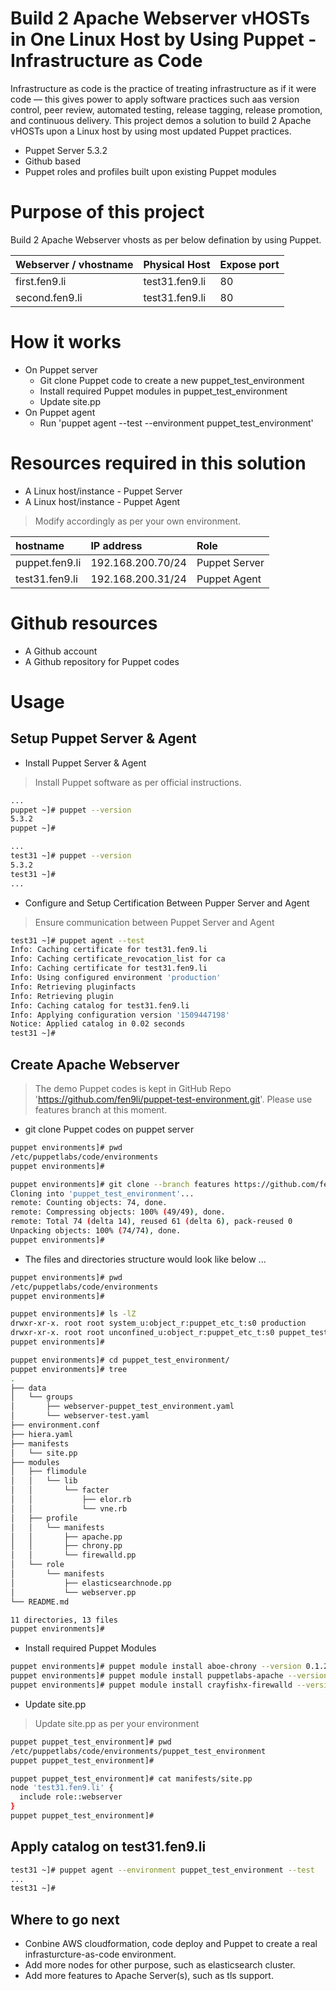 # Build 2 Apache Webserver vHOSTs in One Linux Host by Using Puppet - Infrastructure as Code

Infrastructure as code is the practice of treating infrastructure as if it were code — this gives power to apply software practices such aas version control, peer review, automated testing, release tagging, release promotion, and continuous delivery. 
This project demos a solution to build 2 Apache vHOSTs upon a Linux host by using most updated Puppet practices.

  - Puppet Server 5.3.2
  - Github based
  - Puppet roles and profiles built upon existing Puppet modules

# Purpose of this project
Build 2 Apache Webserver vhosts as per below defination by using Puppet.

| Webserver / vhostname	| Physical Host		| Expose port	| 
| :---			| :---			| :---		|
| first.fen9.li		| test31.fen9.li	| 80		|
| second.fen9.li	| test31.fen9.li	| 80		| 

# How it works
  
  - On Puppet server
    * Git clone Puppet code to create a new puppet_test_environment
    * Install required Puppet modules in puppet_test_environment 
    * Update site.pp
  - On Puppet agent
    * Run 'puppet agent --test --environment puppet_test_environment'

# Resources required in this solution
  - A Linux host/instance - Puppet Server
  - A Linux host/instance - Puppet Agent

> Modify accordingly  as per your own environment.

| hostname		| IP address		| Role		|
| :---                  | :---                  | :---          |
| puppet.fen9.li	| 192.168.200.70/24	| Puppet Server |
| test31.fen9.li	| 192.168.200.31/24	| Puppet Agent	| 


# Github resources
  - A Github account 
  - A Github repository for Puppet codes

# Usage

## Setup Puppet Server & Agent

* Install Puppet Server & Agent
> Install Puppet software as per official instructions.

```sh
...
puppet ~]# puppet --version
5.3.2
puppet ~]#

...
test31 ~]# puppet --version
5.3.2
test31 ~]#
...
``` 

* Configure and Setup Certification Between Pupper Server and Agent
> Ensure communication between Puppet Server and Agent

```sh
test31 ~]# puppet agent --test
Info: Caching certificate for test31.fen9.li
Info: Caching certificate_revocation_list for ca
Info: Caching certificate for test31.fen9.li
Info: Using configured environment 'production'
Info: Retrieving pluginfacts
Info: Retrieving plugin
Info: Caching catalog for test31.fen9.li
Info: Applying configuration version '1509447198'
Notice: Applied catalog in 0.02 seconds
test31 ~]# 
```

## Create Apache Webserver
> The demo Puppet codes is kept in GitHub Repo 'https://github.com/fen9li/puppet-test-environment.git'.
> Please use features branch at this moment.

* git clone Puppet codes on puppet server

```sh
puppet environments]# pwd
/etc/puppetlabs/code/environments
puppet environments]#

puppet environments]# git clone --branch features https://github.com/fen9li/puppet_test_environment.git
Cloning into 'puppet_test_environment'...
remote: Counting objects: 74, done.
remote: Compressing objects: 100% (49/49), done.
remote: Total 74 (delta 14), reused 61 (delta 6), pack-reused 0
Unpacking objects: 100% (74/74), done.
puppet environments]#
``` 

* The files and directories structure would look like below ...

```sh
puppet environments]# pwd
/etc/puppetlabs/code/environments
puppet environments]#

puppet environments]# ls -lZ
drwxr-xr-x. root root system_u:object_r:puppet_etc_t:s0 production
drwxr-xr-x. root root unconfined_u:object_r:puppet_etc_t:s0 puppet_test_environment
puppet environments]#

puppet environments]# cd puppet_test_environment/
puppet environments]# tree
.
├── data
│   └── groups
│       ├── webserver-puppet_test_environment.yaml
│       └── webserver-test.yaml
├── environment.conf
├── hiera.yaml
├── manifests
│   └── site.pp
├── modules
│   ├── flimodule
│   │   └── lib
│   │       └── facter
│   │           ├── elor.rb
│   │           └── vne.rb
│   ├── profile
│   │   └── manifests
│   │       ├── apache.pp
│   │       ├── chrony.pp
│   │       └── firewalld.pp
│   └── role
│       └── manifests
│           ├── elasticsearchnode.pp
│           └── webserver.pp
└── README.md

11 directories, 13 files
puppet environments]#
```

* Install required Puppet Modules

```sh
puppet environments]# puppet module install aboe-chrony --version 0.1.2 --environment puppet_test_environment
puppet environments]# puppet module install puppetlabs-apache --version 2.3.0 --environment puppet_test_environment
puppet environments]# puppet module install crayfishx-firewalld --version 3.4.0 --environment puppet_test_environment
```

* Update site.pp
> Update site.pp as per your environment

```sh
puppet puppet_test_environment]# pwd
/etc/puppetlabs/code/environments/puppet_test_environment
puppet puppet_test_environment]# 

puppet puppet_test_environment]# cat manifests/site.pp
node 'test31.fen9.li' {
  include role::webserver
}
puppet puppet_test_environment]#
```

## Apply catalog on test31.fen9.li
```sh
test31 ~]# puppet agent --environment puppet_test_environment --test
...
test31 ~]# 
```

## Where to go next
* Conbine AWS cloudformation, code deploy and Puppet to create a real infrasturcture-as-code environment.
* Add more nodes for other purpose, such as elasticsearch cluster.
* Add more features to Apache Server(s), such as tls support.
